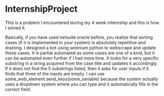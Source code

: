 # InternshipProject
This is a problem I encountered during my 4 week internship and this is how I solved it. 

Basically, if you have used netsuite oracle before, you realize that sorting cases (if it is implemented in your system) is absolutely repetitive and draining. I designed
a bot using selenium python to webscrape and update these cases. It is partial automated as some cases are one of a kind, but it can be automated even further if I had more
time. It looks for a very specific substring in a string acquired from the case title and updates it accordingly. If it does not find the 5 substrings listed, then it
asks for user inputs if it finds that three of the inputs are empty. I can use some_web_element.send_keys(some_variable) because the system actually uses a dropdown system
where you can type and it automatically fills in the correct field. 
